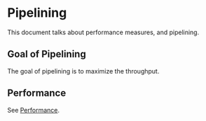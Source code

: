 # Pipelining

This document talks about performance measures, and pipelining.

## Goal of Pipelining

The goal of pipelining is to maximize the throughput.

## Performance

See [Performance](./10.performance.md).

